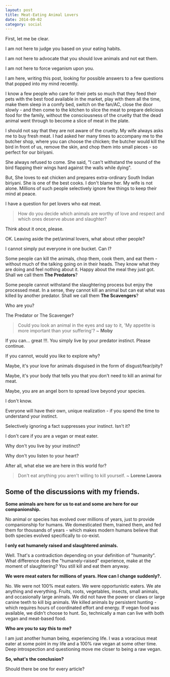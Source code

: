 ```yaml
---
layout: post
title: Meat-Eating Animal Lovers
date: 2014-09-02
category: social
---
```


First, let me be clear.

I am not here to judge you based on your eating habits.

I am not here to advocate that you should love animals and not eat them.

I am not here to force veganism upon you.

I am here, writing this post, looking for possible answers to a few questions that popped into my mind recently.

I know a few people who care for their pets so much that they feed their pets with the best food available in the market, play with them all the time, make them sleep in a comfy bed, switch on the fan/AC, close the door slowly - and then come to the kitchen to slice the meat to prepare delicious food for the family, without the consciousness of the cruelty that the dead animal went through to become a slice of meat in the plate.  

I should not say that they are not aware of the cruelty. My wife always asks me to buy fresh meat. I had asked her many times to accompany me to the butcher shop, where you can choose the chicken; the butcher would kill the bird in front of us, remove the skin, and chop them into small pieces - so perfect for our biriyani.  

She always refused to come. She said, "I can't withstand the sound of the bird flapping their wings hard against the walls while dying".  

But, She loves to eat chicken and prepares extra-ordinary South Indian biriyani. She is one of the best cooks. I don't blame her. My wife is not alone. Millions of such people selectively ignore few things to keep their mind at peace.  

I have a question for pet lovers who eat meat.

> How do you decide which animals are worthy of love and respect and which ones deserve abuse and slaughter?

Think about it once, please.  

OK. Leaving aside the pet/animal lovers, what about other people?

I cannot simply put everyone in one bucket. Can I?  

Some people can kill the animals, chop them, cook them, and eat them - without much of the talking going on in their heads. They know what they are doing and feel nothing about it. Happy about the meal they just got. Shall we call them **The Predators**? 

Some people cannot withstand the slaughtering process but enjoy the processed meat. In a sense, they cannot kill an animal but can eat what was killed by another predator. Shall we call them **The Scavengers**?  

Who are you? 

The Predator or The Scavenger?  

> Could you look an animal in the eyes and say to it, 'My appetite is more important than your suffering'? ~ **Moby**

If you can... great !!!. You simply live by your predator instinct. Please continue. 

If you cannot, would you like to explore why?  

Maybe, it's your love for animals disguised in the form of disgust/fear/pity?  

Maybe, it's your body that tells you that you don't need to kill an animal for meat.  

Maybe, you are an angel born to spread love beyond your species.  

I don't know.  

Everyone will have their own, unique realization - if you spend the time to understand your instinct.  

Selectively ignoring a fact suppresses your instinct. Isn't it?  

I don't care if you are a vegan or meat eater.  

Why don't you live by your instinct?  

Why don't you listen to your heart?  

After all, what else we are here in this world for?  

> Don't eat anything you aren't willing to kill yourself. ~ **Lorene Lavora**

## Some of the discussions with my friends.

**Some animals are here for us to eat and some are here for our companionship.**  

No animal or species has evolved over millions of years, just to provide companionship for humans. We domesticated them, trained them, and fed them for thousands of years - which makes modern humans believe that both species evolved specifically to co-exist.  

**I only eat humanely raised and slaughtered animals.**  

Well. That's a contradiction depending on your definition of "humanity". What difference does the "humanely-raised" experience, make at the moment of slaughtering? You still kill and eat them anyway.  

**We were meat eaters for millions of years. How can I change suddenly?.**

No. We were not 100% meat eaters. We were opportunistic eaters. We ate anything and everything. Fruits, roots, vegetables, insects, small animals, and occasionally large animals. We did not have the power or claws or large canine teeth to kill big animals. We killed animals by persistent hunting - which requires hours of coordinated effort and energy. If vegan food was available, we didn't choose to hunt. So, technically a man can live with both vegan and meat-based food.  

**Who are you to say this to me?**

I am just another human being, experiencing life. I was a voracious meat eater at some point in my life and a 100% raw vegan at some other time. Deep introspection and questioning move me closer to being a raw vegan.  

**So, what's the conclusion?**

Should there be one for every article? 
